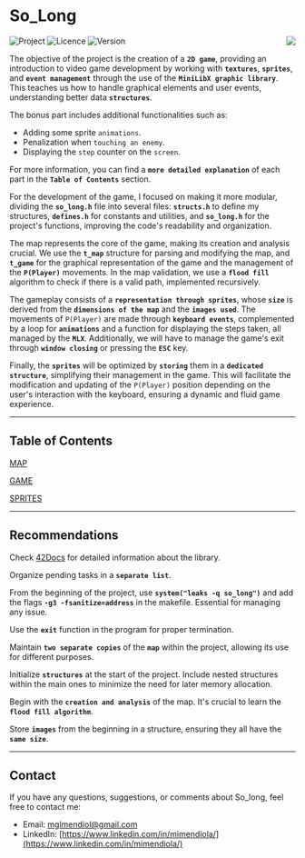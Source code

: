 # So_Long

<div>

  ![Project](https://img.shields.io/badge/Project-So_Long-blue)
  ![Licence](https://img.shields.io/badge/Licence-MIT-orange)
  ![Version](https://img.shields.io/badge/Version-1.0-green)
  <a href="https://github.com/MiMendiola/So_long/tree/main/Documentation/README.es.md" >
    <img src="https://img.shields.io/badge/Cambiar_Idioma-Español-purple" align="right">
  </a>

</div>

The objective of the project is the creation of a **`2D game`**, providing an introduction to video game development by working with **`textures`**, **`sprites`**, and **`event management`** through the use of the **`MiniLibX graphic library`**. This teaches us how to handle graphical elements and user events, understanding better data **`structures`**.

The bonus part includes additional functionalities such as:

- Adding some sprite `animations`.
- Penalization when `touching an enemy`.
- Displaying the `step` counter on the `screen`.

For more information, you can find a **`more detailed explanation`** of each part in the **`Table of Contents`** section.

For the development of the game, I focused on making it more modular, dividing the **`so_long.h`** file into several files: **`structs.h`** to define my structures, **`defines.h`** for constants and utilities, and **`so_long.h`** for the project's functions, improving the code's readability and organization.

The map represents the core of the game, making its creation and analysis crucial. We use the **`t_map`** structure for parsing and modifying the map, and **`t_game`** for the graphical representation of the game and the management of the **`P(Player)`** movements. In the map validation, we use a **`flood fill`** algorithm to check if there is a valid path, implemented recursively.

The gameplay consists of a **`representation through sprites`**, whose **`size`** is derived from the **`dimensions of the map`** and the **`images used`**. The movements of `P(Player)` are made through **`keyboard events`**, complemented by a loop for **`animations`** and a function for displaying the steps taken, all managed by the **`MLX`**. Additionally, we will have to manage the game's exit through **`window closing`** or pressing the **`ESC`** key.

Finally, the **`sprites`** will be optimized by **`storing`** them in a **`dedicated structure`**, simplifying their management in the game. This will facilitate the modification and updating of the `P(Player)` position depending on the user's interaction with the keyboard, ensuring a dynamic and fluid game experience.

---

## **Table of Contents**

[MAP](https://github.com/MiMendiola/So_long/tree/main/Documentation/MAP.md)

[GAME](https://github.com/MiMendiola/So_long/tree/main/Documentation/GAME.md)

[SPRITES](https://github.com/MiMendiola/So_long/tree/main/Documentation/SPRITES.md)

---

## **Recommendations**

Check [42Docs](https://harm-smits.github.io/42docs/libs/minilibx/getting_started.html) for detailed information about the library.

Organize pending tasks in a **`separate list`**.

From the beginning of the project, use **`system("leaks -q so_long")`** and add the flags **`-g3 -fsanitize=address`** in the makefile. Essential for managing any issue.

Use the **`exit`** function in the program for proper termination.

Maintain **`two separate copies`** of the **`map`** within the project, allowing its use for different purposes.

Initialize **`structures`** at the start of the project. Include nested structures within the main ones to minimize the need for later memory allocation.

Begin with the **`creation and analysis`** of the map. It's crucial to learn the **`flood fill algorithm`**.

Store **`images`** from the beginning in a structure, ensuring they all have the **`same size`**.

---

## **Contact**

If you have any questions, suggestions, or comments about So_long, feel free to contact me:

- Email:
[mglmendiol@gmail.com](mailto:mglmendiol@gmail.com)
- LinkedIn:
[https://www.linkedin.com/in/mimendiola/](https://www.linkedin.com/in/mimendiola/)